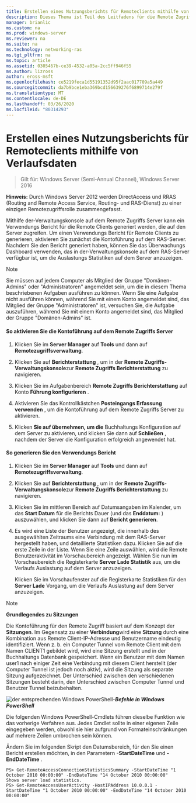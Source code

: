 ```yaml
---
title: Erstellen eines Nutzungsberichts für Remoteclients mithilfe von Verlaufsdaten
description: Dieses Thema ist Teil des Leitfadens für die Remote Zugriffs Überwachung und-Kontoführung in Windows Server 2016.
manager: brianlic
ms.custom: na
ms.prod: windows-server
ms.reviewer: na
ms.suite: na
ms.technology: networking-ras
ms.tgt_pltfrm: na
ms.topic: article
ms.assetid: 0305467b-ce39-4532-a05a-2cc5ff946f55
ms.author: lizross
author: eross-msft
ms.openlocfilehash: ce5219feca1d55191352d95f2aac017709a5a449
ms.sourcegitcommit: da7b9bce1eba369bcd156639276f6899714e279f
ms.translationtype: MT
ms.contentlocale: de-DE
ms.lasthandoff: 03/26/2020
ms.locfileid: "80314293"
---
```

# <a name="generate-a-usage-report-for-remote-clients-using-historical-data"></a>Erstellen eines Nutzungsberichts für Remoteclients mithilfe von Verlaufsdaten

>Gilt für: Windows Server (Semi-Annual Channel), Windows Server 2016

**Hinweis:** Durch Windows Server 2012 werden DirectAccess und RRAS (Routing and Remote Access Service, Routing- und RAS-Dienst) zu einer einzigen Remotezugriffsrolle zusammengefasst.  
  
Mithilfe der-Verwaltungskonsole auf dem Remote Zugriffs Server kann ein Verwendungs Bericht für die Remote Clients generiert werden, die auf den Server zugreifen. Um einen Verwendungs Bericht für Remote Clients zu generieren, aktivieren Sie zunächst die Kontoführung auf dem RAS-Server. Nachdem Sie den Bericht generiert haben, können Sie das Überwachungs Dashboard verwenden, das in der-Verwaltungskonsole auf dem RAS-Server verfügbar ist, um die Auslastungs Statistiken auf dem Server anzuzeigen.  
  
> [!NOTE]  
> Sie müssen auf jedem Computer als Mitglied der Gruppe "Domänen-Admins" oder "Administratoren" angemeldet sein, um die in diesem Thema beschriebenen Aufgaben ausführen zu können. Wenn Sie eine Aufgabe nicht ausführen können, während Sie mit einem Konto angemeldet sind, das Mitglied der Gruppe "Administratoren" ist, versuchen Sie, die Aufgabe auszuführen, während Sie mit einem Konto angemeldet sind, das Mitglied der Gruppe "Domänen-Admins" ist.  
  
#### <a name="to-enable-accounting-on-the-remote-access-server"></a>So aktivieren Sie die Kontoführung auf dem Remote Zugriffs Server  
  
1.  Klicken Sie im **Server Manager** auf **Tools** und dann auf **Remotezugriffsverwaltung**.  
  
2.  Klicken Sie auf **Berichterstattung** , um in der **Remote Zugriffs-Verwaltungskonsole**zur **Remote Zugriffs Berichterstattung** zu navigieren.  
  
3.  Klicken Sie im Aufgabenbereich **Remote Zugriffs Berichterstattung** auf Konto **Führung konfigurieren** .  
  
4.  Aktivieren Sie das Kontrollkästchen **Posteingangs Erfassung verwenden** , um die Kontoführung auf dem Remote Zugriffs Server zu aktivieren.  
  
5.  Klicken **Sie auf übernehmen, um die** Buchhaltungs Konfiguration auf dem Server zu aktivieren, und klicken Sie dann auf **Schließen** , nachdem der Server die Konfiguration erfolgreich angewendet hat.  
  
#### <a name="to-generate-the-usage-report"></a>So generieren Sie den Verwendungs Bericht  
  
1.  Klicken Sie im **Server Manager** auf **Tools** und dann auf **Remotezugriffsverwaltung**.  
  
2.  Klicken Sie auf **Berichterstattung** , um in der **Remote Zugriffs-Verwaltungskonsole**zur **Remote Zugriffs Berichterstattung** zu navigieren.  
  
3.  Klicken Sie im mittleren Bereich auf Datumsangaben im Kalender, um das **Start Datum** für die Berichts Dauer (und das **Enddatum:** ) auszuwählen, und klicken Sie dann auf **Bericht generieren**.  
  
4.  Es wird eine Liste der Benutzer angezeigt, die innerhalb des ausgewählten Zeitraums eine Verbindung mit dem RAS-Server hergestellt haben, und detaillierte Statistiken dazu. Klicken Sie auf die erste Zeile in der Liste. Wenn Sie eine Zeile auswählen, wird die Remote Benutzeraktivität im Vorschaubereich angezeigt. Wählen Sie nun im Vorschaubereich die Registerkarte **Server Lade Statistik** aus, um die Verlaufs Auslastung auf dem Server anzuzeigen.  
  
    Klicken Sie im Vorschaufenster auf die Registerkarte Statistiken für den **Server Lade** Vorgang, um die Verlaufs Auslastung auf dem Server anzuzeigen.  
  
> [!NOTE]  
> **Grundlegendes zu Sitzungen**  
>   
> Die Kontoführung für den Remote Zugriff basiert auf dem Konzept der **Sitzungen**. Im Gegensatz zu einer **Verbindung**wird eine **Sitzung** durch eine Kombination aus Remote Client-IP-Adresse und Benutzername eindeutig identifiziert. Wenn z. b. ein Computer Tunnel vom Remote Client mit dem Namen CLIENT1 gebildet wird, wird eine Sitzung erstellt und in der Buchhaltungs Datenbank gespeichert. Wenn ein Benutzer mit dem Namen user1 nach einiger Zeit eine Verbindung mit diesem Client herstellt (der Computer Tunnel ist jedoch noch aktiv), wird die Sitzung als separate Sitzung aufgezeichnet. Der Unterschied zwischen den verschiedenen Sitzungen besteht darin, den Unterschied zwischen Computer Tunnel und Benutzer Tunnel beizubehalten.  
  
![der entsprechenden Windows PowerShell-](../../../media/Generate-a-usage-report-for-remote-clients-using-historical-data/PowerShellLogoSmall.gif)***<em>Befehle in Windows PowerShell</em>***  
  
Die folgenden Windows PowerShell-Cmdlets führen dieselbe Funktion wie das vorherige Verfahren aus. Jedes Cmdlet sollte in einer eigenen Zeile eingegeben werden, obwohl sie hier aufgrund von Formateinschränkungen auf mehrere Zeilen umbrochen sein können.  
  
Ändern Sie im folgenden Skript den Datumsbereich, für den Sie einen Bericht erstellen möchten, in den Parametern **-StartDateTime** und **-EndDateTime** .  
  
```  
PS> Get-RemoteAccessConnectionStatisticsSummary -StartDateTime "1 October 2010 00:00:00" -EndDateTime "14 October 2010 00:00:00"  
Shows server load statistics.  
PS> Get-RemoteAccessUserActivity -HostIPAddress 10.0.0.1 -StartDateTime "1 October 2010 00:00:00" -EndDateTime "14 October 2010 00:00:00"  
```  
  


